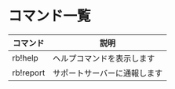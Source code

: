 # コマンド一覧
|  コマンド  |  説明  |
| ---- | ---- |
|  rb!help  |  ヘルプコマンドを表示します  |
|  rb!report | サポートサーバーに通報します |

